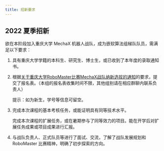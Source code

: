```yaml
---
title: 招新要求
---
```



## 2022 夏季招新

欲在本阶段加入重庆大学 MechaX 机器人战队，成为嵌软算法组梯队队员，需满足以下要求：

1. 具有重庆大学学籍的本科生、研究生、博士生，或已收到了本年度的录取通知书。

2. 根据[关于重庆大学RoboMaster比赛MechaX战队纳新选拔的通知](https://sxic.cqu.edu.cn/zh-CN/article/view/773bae0c-8032-da47-cdeb-8230ce451b5f/4ebbd90e-2b5e-7d39-961d-8d5385eaa7ab)的要求，提交了报名表。（本组的报名表收集时间不限，其他组别请在相应群聊内联系负责人）

    提示：如为新生，学号等信息可留空。

3. 完成本次课程的基本考核任务，或能证明具有同等技术水平。

    完成本次课程的扩展任务，或在暑期参与了同等效力的项目。能在开学后对扩展任务成果或项目成果进行汇报。

4. 与战队负责人、正式队员等进行了面试、交流，了解了战队发展规划和 RoboMaster 比赛精神，明确了初步探索的方向。
